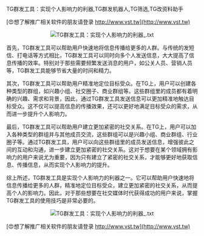 TG群发工具：实现个人影响力的利器,TG群发机器人,TG筛选,TG改资料助手

[😍想了解推广相关软件的朋友请登录 http://www.vst.tw](http://www.vst.tw)

 <center><img src="https://vst.tw/MP4/tuiguang/png/4.png" alt="TG群发工具：实现个人影响力的利器_.txt"></center>

首先，TG群发工具可以帮助用户快速地将信息传播给更多的人群。与传统的发短信、打电话等方式相比，TG群发工具可以同时向多个人发送信息，大大提高了信息传播的效率。特别对于那些需要频繁发送消息的用户，如公关人员、营销人员等，TG群发工具能够节省大量的时间和精力。

其次，TG群发工具可以帮助用户精准地定位目标受众。在TG上，用户可以创建各种类型的群组，如兴趣小组、社交圈子、商业群组等。这些群组里的成员都有着明确的兴趣、需求和背景，因此，通过TG群发工具发送信息可以更加精准地触达目标受众。这不仅可以提高信息的传播效果，还可以更好地满足目标受众的需求，从而进一步提升个人影响力。

最后，TG群发工具可以帮助用户建立更加紧密的社交关系。在TG上，用户可以加入各种类型的群组并与其他成员交流，这些群组可以是兴趣小组、商业群组、行业圈子等。通过TG群发工具，用户可以向这些群组里的成员发送信息，增强彼此之间的互动和沟通，进一步建立更加紧密的社交关系。这对于想要在某个领域拥有影响力的用户来说尤为重要，因为只有建立了紧密的社交关系，才能够更好地获取信息、传播信息，从而实现个人影响力的提升。

综上所述，TG群发工具是实现个人影响力的利器之一。它可以帮助用户快速地将信息传播给更多的人群，精准地定位目标受众，建立更加紧密的社交关系，从而提高个人的影响力。因此，对于那些想要在社交媒体时代获得成功的用户来说，掌握TG群发工具的使用技巧是非常必要的。

 <center><img src="https://vst.tw/MP4/tuiguang/png/2.png" alt="TG群发工具：实现个人影响力的利器_.txt"></center>

[😍想了解推广相关软件的朋友请登录 http://www.vst.tw](http://www.vst.tw)



